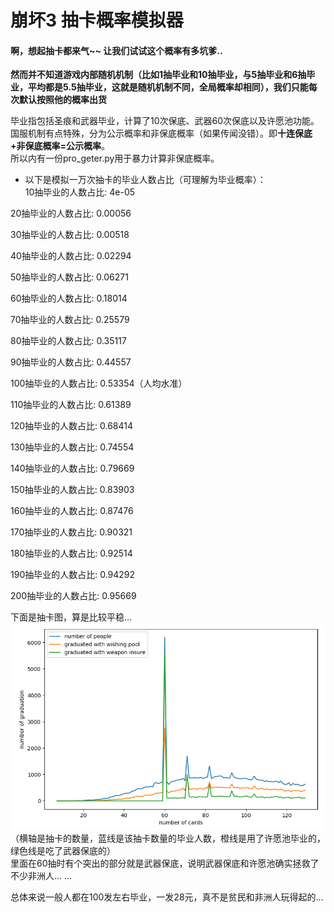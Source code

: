 # 崩坏3 抽卡概率模拟器
#### 啊，想起抽卡都来气~~ 让我们试试这个概率有多坑爹..

**然而并不知道游戏内部随机机制（比如1抽毕业和10抽毕业，与5抽毕业和6抽毕业，平均都是5.5抽毕业，这就是随机机制不同，全局概率却相同），我们只能每次默认按照他的概率出货**<br/>


毕业指包括圣痕和武器毕业，计算了10次保底、武器60次保底以及许愿池功能。<br/>
国服机制有点特殊，分为公示概率和非保底概率（如果传闻没错）。即**十连保底+非保底概率=公示概率**。<br/>
所以内有一份pro_geter.py用于暴力计算非保底概率。

*  以下是模拟一万次抽卡的毕业人数占比（可理解为毕业概率）：<br/>
10抽毕业的人数占比: 4e-05

20抽毕业的人数占比: 0.00056

30抽毕业的人数占比: 0.00518

40抽毕业的人数占比: 0.02294

50抽毕业的人数占比: 0.06271

60抽毕业的人数占比: 0.18014

70抽毕业的人数占比: 0.25579

80抽毕业的人数占比: 0.35117

90抽毕业的人数占比: 0.44557

100抽毕业的人数占比: 0.53354（人均水准）

110抽毕业的人数占比: 0.61389

120抽毕业的人数占比: 0.68414

130抽毕业的人数占比: 0.74554

140抽毕业的人数占比: 0.79669

150抽毕业的人数占比: 0.83903

160抽毕业的人数占比: 0.87476

170抽毕业的人数占比: 0.90321

180抽毕业的人数占比: 0.92514

190抽毕业的人数占比: 0.94292

200抽毕业的人数占比: 0.95669

下面是抽卡图，算是比较平稳... <br/>
![](sosad.jpg)<br/>
（横轴是抽卡的数量，蓝线是该抽卡数量的毕业人数，橙线是用了许愿池毕业的，绿色线是吃了武器保底的）<br/>
里面在60抽时有个突出的部分就是武器保底，说明武器保底和许愿池确实拯救了不少非洲人... ... <br/>

总体来说一般人都在100发左右毕业，一发28元，真不是贫民和非洲人玩得起的...
